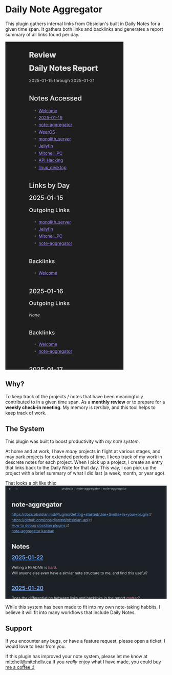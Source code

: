 # Daily Note Aggregator
This plugin gathers internal links from Obsidian's built in Daily Notes for a given time span. It gathers both links and backlinks and generates a report summary of all links found per day.

![Example of plugin output](images/review-preview.png)
## Why?
To keep track of the projects / notes that have been meaningfully contributed to in a given time span. As a **monthly review** or to prepare for a **weekly check-in meeting**. My memory is *terrible*, and this tool helps to keep track of work.

## The System
This plugin was built to boost productivity with *my note system*.

At home and at work, I have *many* projects in flight at various stages, and may park projects for extended periods of time. I keep track of my work in descrete notes for each project. When I pick up a project, I create an entry that links back to the Daily Note for that day. This way, I can pick up the project with a brief summary of what I did last (a week, month, or year ago).

That looks a bit like this:
![Source note example](images/source-note-example.png)

While this system has been made to fit into my own note-taking habbits, I believe it will fit into many workflows that include Daily Notes.

## Support
If you encounter any bugs, or have a feature request, please open a ticket. I would love to hear from you.

If this plugin has improved your note system, please let me know at mitchell@mitchellv.ca
If you *really* enjoy what I have made, you could [buy me a coffee :)](https://buymeacoffee.com/mitchellv)
